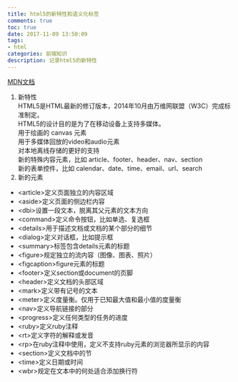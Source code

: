 ```yaml
---
title: html5的新特性和语义化标签
comments: true
toc: true
date: 2017-11-09 13:50:09
tags: 
- html
categories: 前端知识
description: 记录html5的新特性
---
```

[MDN文档](https://developer.mozilla.org/zh-CN/docs/Web/Guide/HTML/HTML5)  
1. 新特性  
HTML5是HTML最新的修订版本，2014年10月由万维网联盟（W3C）完成标准制定。  
HTML5的设计目的是为了在移动设备上支持多媒体。  
用于绘画的 canvas 元素  
用于多媒体回放的video和audio元素  
对本地离线存储的更好的支持  
新的特殊内容元素，比如 article、footer、header、nav、section  
新的表单控件，比如 calendar、date、time、email、url、search  
2. 新的元素
* &lt;article&gt;定义页面独立的内容区域
* &lt;aside&gt;定义页面的侧边栏内容
* &lt;dbi&gt;设置一段文本，脱离其父元素的文本方向
* &lt;command&gt;定义命令按钮，比如单选、复选框
* &lt;details&gt;用于描述文档或文档的某个部分的细节
* &lt;dialog&gt;定义对话框，比如提示框
* &lt;summary&gt;标签包含details元素的标题
* &lt;figure&gt;规定独立的流内容（图像、图表、照片）
* &lt;figcaption&gt;figure元素的标题
* &lt;footer&gt;定义section或document的页脚
* &lt;header&gt;定义文档的头部区域
* &lt;mark&gt;定义带有记号的文本
* &lt;meter&gt;定义度量衡。仅用于已知最大值和最小值的度量衡
* &lt;nav&gt;定义导航链接的部分
* &lt;progress&gt;定义任何类型的任务的进度
* &lt;ruby&gt;定义ruby注释
* &lt;rt&gt;定义字符的解释或发音
* &lt;rp&gt;在ruby注释中使用，定义不支持ruby元素的浏览器所显示的内容
* &lt;section&gt;定义文档中的节
* &lt;time&gt;定义日期或时间
* &lt;wbr&gt;规定在文本中的何处适合添加换行符